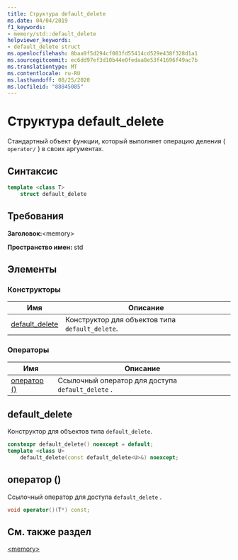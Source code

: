 ```yaml
---
title: Структура default_delete
ms.date: 04/04/2019
f1_keywords:
- memory/std::default_delete
helpviewer_keywords:
- default_delete struct
ms.openlocfilehash: 8baa9f5d294cf083fd55414cd529e438f328d1a1
ms.sourcegitcommit: ec6dd97ef3d10b44e0fedaa8e53f41696f49ac7b
ms.translationtype: MT
ms.contentlocale: ru-RU
ms.lasthandoff: 08/25/2020
ms.locfileid: "88845085"
---
```

# <a name="default_delete-struct"></a>Структура default_delete

Стандартный объект функции, который выполняет операцию деления ( `operator/` ) в своих аргументах.

## <a name="syntax"></a>Синтаксис

```cpp
template <class T>
    struct default_delete
```

## <a name="requirements"></a>Требования

**Заголовок:**\<memory>

**Пространство имен:** std

## <a name="members"></a>Элементы

### <a name="constructors"></a>Конструкторы

|Имя|Описание|
|-|-|
|[default_delete](#default_delete)|Конструктор для объектов типа `default_delete`.|

### <a name="operators"></a>Операторы

|Имя|Описание|
|-|-|
|[оператор ()](#op_paren)|Ссылочный оператор для доступа `default_delete` .|

## <a name="default_delete"></a><a name="default_delete"></a> default_delete

Конструктор для объектов типа `default_delete`.

```cpp
constexpr default_delete() noexcept = default;
template <class U>
    default_delete(const default_delete<U>&) noexcept;
```

## <a name="operator"></a><a name="op_paren"></a> оператор ()

Ссылочный оператор для доступа `default_delete` .

```cpp
void operator()(T*) const;
```

## <a name="see-also"></a>См. также раздел

[\<memory>](../standard-library/memory.md)
